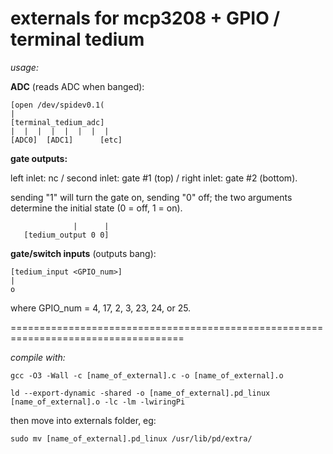 externals for mcp3208 + GPIO / terminal tedium
===========================================================

*usage:*


**ADC** (reads ADC when banged):
```
[open /dev/spidev0.1(
|
[terminal_tedium_adc]
|  |  |  |  |  |  |  | 
[ADC0]  [ADC1]  	[etc]
```

**gate outputs:**

left inlet: nc / second inlet: gate #1 (top) / right inlet: gate #2 (bottom). 

sending "1" will turn the gate on, sending "0" off; the two arguments determine the initial state (0 = off, 1 = on).

```           o      o
              |      |
   [tedium_output 0 0]

```

**gate/switch inputs** (outputs bang): 

```
[tedium_input <GPIO_num>] 
|
o
```

where GPIO_num = 4, 17, 2, 3, 23, 24, or 25.

====================================================================================


*compile with:*

`gcc -O3 -Wall -c [name_of_external].c -o [name_of_external].o`

`ld --export-dynamic -shared -o [name_of_external].pd_linux [name_of_external].o -lc -lm -lwiringPi`

then move into externals folder, eg: 

`sudo mv [name_of_external].pd_linux /usr/lib/pd/extra/`

